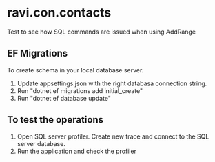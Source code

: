 # ravi.con.contacts
Test to see how SQL commands are issued when using AddRange

## EF Migrations
To create schema in your local database server.
1) Update appsettings.json with the right databasa connection string.
2) Run "dotnet ef migrations add initial_create"
3) Run "dotnet ef database update"

## To test the operations
1) Open SQL server profiler. Create new trace and connect to the SQL server database.
2) Run the application and check the profiler
